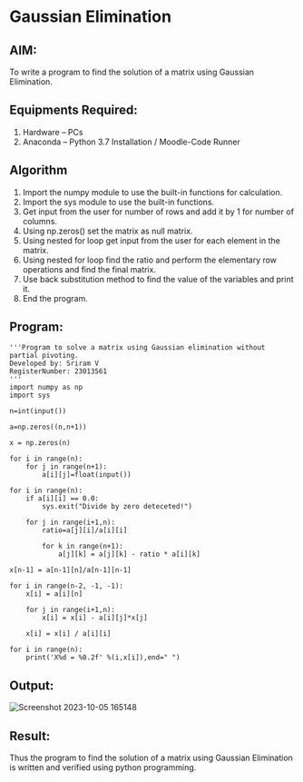 # Gaussian Elimination

## AIM:
To write a program to find the solution of a matrix using Gaussian Elimination.

## Equipments Required:
1. Hardware – PCs
2. Anaconda – Python 3.7 Installation / Moodle-Code Runner

## Algorithm
1. Import the numpy module to use the built-in functions for calculation.
2. Import the sys module to use the built-in functions.
3. Get input from the user for number of rows and add it by 1 for number of columns.
4. Using np.zeros() set the matrix as null matrix.
5. Using nested for loop get input from the user for each element in the matrix.
6. Using nested for loop find the ratio and perform the elementary row operations and find the final matrix.
7. Use back substitution method to find the value of the variables and print it.
8. End the program.
## Program:
```
'''Program to solve a matrix using Gaussian elimination without partial pivoting.
Developed by: Sriram V
RegisterNumber: 23013561
'''
import numpy as np
import sys

n=int(input())

a=np.zeros((n,n+1))

x = np.zeros(n)

for i in range(n):
    for j in range(n+1):
        a[i][j]=float(input())

for i in range(n):
    if a[i][i] == 0.0:
        sys.exit("Divide by zero deteceted!")
        
    for j in range(i+1,n):
        ratio=a[j][i]/a[i][i]
        
        for k in range(n+1):
            a[j][k] = a[j][k] - ratio * a[i][k]

x[n-1] = a[n-1][n]/a[n-1][n-1]

for i in range(n-2, -1, -1):
    x[i] = a[i][n]
    
    for j in range(i+1,n):
        x[i] = x[i] - a[i][j]*x[j]
        
    x[i] = x[i] / a[i][i]

for i in range(n):
    print('X%d = %0.2f' %(i,x[i]),end=" ")
```
## Output:
![Screenshot 2023-10-05 165148](https://github.com/Darkwebnew/Gaussian/assets/143114486/e4b402c9-909a-4da5-b275-9834b8d13197)

## Result:
Thus the program to find the solution of a matrix using Gaussian Elimination is written and verified using python programming.

